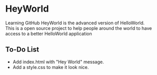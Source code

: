 # HeyWorld
Learning GitHub
HeyWorld is the advanced version of HelloWorld.<br>
This is a open source project to help people around the world to have access to a better HelloWorld application

## To-Do List
- Add index.html with "Hey World" message.
- Add a style.css to make it look nice.
